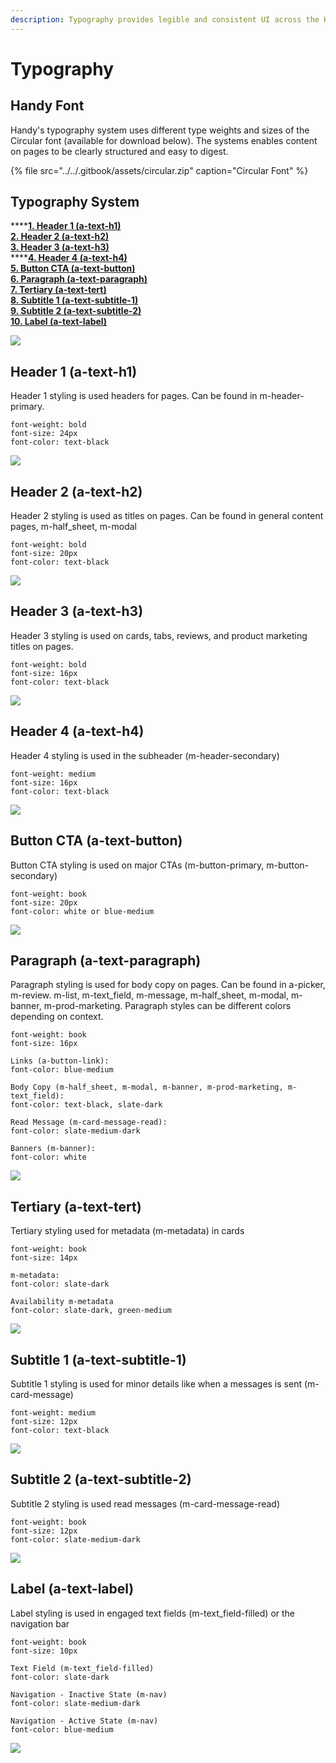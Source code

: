 ```yaml
---
description: Typography provides legible and consistent UI across the Handy Design system.
---
```


# Typography

## Handy Font

Handy's typography system uses different type weights and sizes of the Circular font \(available for download below\). The systems enables content on pages to be clearly structured and easy to digest.

{% file src="../../.gitbook/assets/circular.zip" caption="Circular Font" %}

## Typography System

\*\*\*\*[**1. Header 1 \(a-text-h1\)**](./#header-1-a-text-h-1)  
[**2. Header 2 \(a-text-h2\)**](./#header-2-a-text-h-2)  
[**3. Header 3 \(a-text-h3\)**](./#header-3-a-text-h-3)  
****[**4. Header 4 \(a-text-h4\)**](./#header-4-a-text-h-4)  
[**5. Button CTA \(a-text-button\)**](./#button-cta-a-text-button)  
[**6. Paragraph \(a-text-paragraph\)**](./#paragraph-a-text-paragraph)  
[**7. Tertiary \(a-text-tert\)**](./#tertiary-a-text-tert)  
[**8. Subtitle 1 \(a-text-subtitle-1\)**](./#subtitle-1-a-text-subtitle-1)  
[**9. Subtitle 2 \(a-text-subtitle-2\)**](./#subtitle-2-a-text-subtitle-2)  
[**10. Label \(a-text-label\)**](./#label-a-text-label)

![](../../.gitbook/assets/typography.png)

## Header 1 \(a-text-h1\)

Header 1 styling is used headers for pages. Can be found in m-header-primary.

```text
font-weight: bold
font-size: 24px
font-color: text-black
```

![](../../.gitbook/assets/a-text-h1.png)

## Header 2 \(a-text-h2\)

Header 2 styling is used as titles on pages. Can be found in general content pages, m-half\_sheet, m-modal

```text
font-weight: bold
font-size: 20px
font-color: text-black
```

![](../../.gitbook/assets/a-text-h2.png)

## Header 3 \(a-text-h3\)

Header 3 styling is used on cards, tabs, reviews, and product marketing  titles on pages.

```text
font-weight: bold
font-size: 16px
font-color: text-black
```

![](../../.gitbook/assets/a-text-h3.png)

## Header 4 \(a-text-h4\)

Header 4 styling is used in the subheader \(m-header-secondary\)

```text
font-weight: medium
font-size: 16px
font-color: text-black
```

![](../../.gitbook/assets/a-text-h4.png)

## Button CTA \(a-text-button\)

Button CTA styling is used on major CTAs \(m-button-primary, m-button-secondary\)

```text
font-weight: book
font-size: 20px
font-color: white or blue-medium
```

![](../../.gitbook/assets/a-text-button.png)

## Paragraph \(a-text-paragraph\)

Paragraph styling is used for body copy on pages. Can be found in a-picker, m-review. m-list, m-text\_field, m-message, m-half\_sheet, m-modal, m-banner, m-prod-marketing. Paragraph styles can be different colors depending on context. 

```text
font-weight: book
font-size: 16px

Links (a-button-link):
font-color: blue-medium

Body Copy (m-half_sheet, m-modal, m-banner, m-prod-marketing, m-text_field):
font-color: text-black, slate-dark

Read Message (m-card-message-read):
font-color: slate-medium-dark

Banners (m-banner):
font-color: white
```

![](../../.gitbook/assets/a-text-paragraph.png)

## Tertiary \(a-text-tert\)

Tertiary styling used for metadata \(m-metadata\) in cards

```text
font-weight: book
font-size: 14px

m-metadata:
font-color: slate-dark

Availability m-metadata
font-color: slate-dark, green-medium
```

![](../../.gitbook/assets/a-text-tert.png)

## Subtitle 1 \(a-text-subtitle-1\)

Subtitle 1 styling is used for minor details like when a messages is sent \(m-card-message\)

```text
font-weight: medium
font-size: 12px
font-color: text-black
```

![](../../.gitbook/assets/a-text-subtitle-1.png)

## Subtitle 2 \(a-text-subtitle-2\)

Subtitle 2 styling is used read messages \(m-card-message-read\)

```text
font-weight: book
font-size: 12px
font-color: slate-medium-dark
```

![](../../.gitbook/assets/a-text-subtitle-2.png)

## Label \(a-text-label\)

Label styling is used in engaged text fields \(m-text\_field-filled\) or the navigation bar

```text
font-weight: book
font-size: 10px

Text Field (m-text_field-filled)
font-color: slate-dark

Navigation - Inactive State (m-nav)
font-color: slate-medium-dark

Navigation - Active State (m-nav)
font-color: blue-medium
```

![](../../.gitbook/assets/a-text-label.png)

